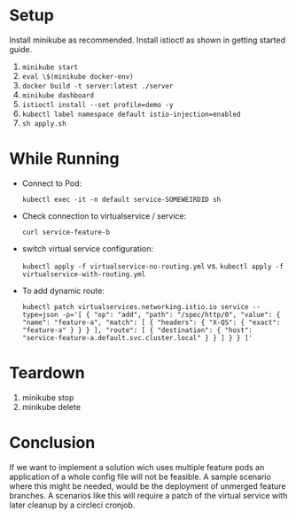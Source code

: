# Setup

Install minikube as recommended.
Install istioctl as shown in getting started guide.

1. `minikube start`
2. `eval \$(minikube docker-env)`
3. `docker build -t server:latest ./server`
4. `minikube dashboard`
5. `istioctl install --set profile=demo -y`
6. `kubectl label namespace default istio-injection=enabled`
7. `sh apply.sh`

# While Running

- Connect to Pod:

  `kubectl exec -it -n default service-SOMEWEIRDID sh`

- Check connection to virtualservice / service:

  `curl service-feature-b`

- switch virtual service configuration:

  `kubectl apply -f virtualservice-no-routing.yml` vs. `kubectl apply -f virtualservice-with-routing.yml`

- To add dynamic route:

  `kubectl patch virtualservices.networking.istio.io service --type=json -p='[ { "op": "add", "path": "/spec/http/0", "value": { "name": "feature-a", "match": [ { "headers": { "X-QS": { "exact": "feature-a" } } } ], "route": [ { "destination": { "host": "service-feature-a.default.svc.cluster.local" } } ] } } ]'`

# Teardown

1. minikube stop
2. minikube delete

# Conclusion

If we want to implement a solution wich uses multiple feature pods an application of a whole config file will not be feasible.
A sample scenario where this might be needed, would be the deployment of unmerged feature branches.
A scenarios like this will require a patch of the virtual service with later cleanup by a circleci cronjob.
